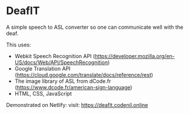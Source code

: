 # DeafIT
A simple speech to ASL converter so one can communicate well with the deaf.

This uses: 
- Webkit Speech Recognition API (https://developer.mozilla.org/en-US/docs/Web/API/SpeechRecognition)
- Google Translation API (https://cloud.google.com/translate/docs/reference/rest) 
- The image library of ASL from dCode.fr (https://www.dcode.fr/american-sign-language)
- HTML, CSS, JavaScript

Demonstrated on Netlify:
visit: https://deafit.codenil.online
